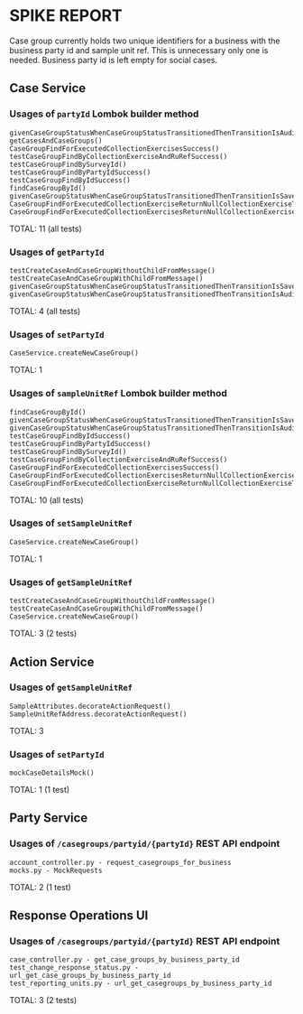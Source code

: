 # SPIKE REPORT

Case group currently holds two unique identifiers for a business with the business party id and sample unit ref. This is unnecessary only one is needed. Business party id is left empty for social cases.


## Case Service

### Usages of `partyId` Lombok builder method
```
givenCaseGroupStatusWhenCaseGroupStatusTransitionedThenTransitionIsAudited()
getCasesAndCaseGroups()
CaseGroupFindForExecutedCollectionExercisesSuccess()
testCaseGroupFindByCollectionExerciseAndRuRefSuccess()
testCaseGroupFindBySurveyId()
testCaseGroupFindByPartyIdSuccess()
testCaseGroupFindByIdSuccess()
findCaseGroupById()
givenCaseGroupStatusWhenCaseGroupStatusTransitionedThenTransitionIsSaved()
CaseGroupFindForExecutedCollectionExerciseReturnNullCollectionExerciseThrowsException()
CaseGroupFindForExecutedCollectionExercisesReturnNullCollectionExercisesThrowsException()
```
TOTAL: 11 (all tests)


### Usages of `getPartyId`
```
testCreateCaseAndCaseGroupWithoutChildFromMessage()
testCreateCaseAndCaseGroupWithChildFromMessage()
givenCaseGroupStatusWhenCaseGroupStatusTransitionedThenTransitionIsSaved()
givenCaseGroupStatusWhenCaseGroupStatusTransitionedThenTransitionIsAudited()
```
TOTAL: 4 (all tests)



### Usages of `setPartyId`
```
CaseService.createNewCaseGroup()
```
TOTAL: 1


### Usages of `sampleUnitRef` Lombok builder method
```
findCaseGroupById()
givenCaseGroupStatusWhenCaseGroupStatusTransitionedThenTransitionIsSaved()
givenCaseGroupStatusWhenCaseGroupStatusTransitionedThenTransitionIsAudited()
testCaseGroupFindByIdSuccess()
testCaseGroupFindByPartyIdSuccess()
testCaseGroupFindBySurveyId()
testCaseGroupFindByCollectionExerciseAndRuRefSuccess()
CaseGroupFindForExecutedCollectionExercisesSuccess()
CaseGroupFindForExecutedCollectionExercisesReturnNullCollectionExercisesThrowsException()
CaseGroupFindForExecutedCollectionExerciseReturnNullCollectionExerciseThrowsException()
```
TOTAL: 10 (all tests)


### Usages of `setSampleUnitRef`
```
CaseService.createNewCaseGroup()
```
TOTAL: 1


### Usages of `getSampleUnitRef`
```
testCreateCaseAndCaseGroupWithoutChildFromMessage()
testCreateCaseAndCaseGroupWithChildFromMessage()
CaseService.createNewCaseGroup()
```
TOTAL: 3 (2 tests)


## Action Service

### Usages of `getSampleUnitRef`
```
SampleAttributes.decorateActionRequest()
SampleUnitRefAddress.decorateActionRequest()
```
TOTAL: 3

### Usages of `setPartyId`
```
mockCaseDetailsMock()
```
TOTAL: 1 (1 test)


## Party Service

### Usages of `/casegroups/partyid/{partyId}` REST API endpoint
```
account_controller.py - request_casegroups_for_business
mocks.py - MockRequests
```
TOTAL: 2 (1 test)


## Response Operations UI

### Usages of `/casegroups/partyid/{partyId}` REST API endpoint
```
case_controller.py - get_case_groups_by_business_party_id
test_change_response_status.py - url_get_case_groups_by_business_party_id
test_reporting_units.py - url_get_casegroups_by_business_party_id
```
TOTAL: 3 (2 tests)

